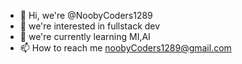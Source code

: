 - 👋 Hi, we're @NoobyCoders1289
- 👀 we're interested in fullstack dev
- 🌱 we're currently learning MI,AI
- 📫 How to reach me noobyCoders1289@gmail.com

<!---
NoobyCoders1289/NoobyCoders1289 is a ✨ special ✨ repository because its `README.md` (this file) appears on your GitHub profile.
You can click the Preview link to take a look at your changes.
--->
